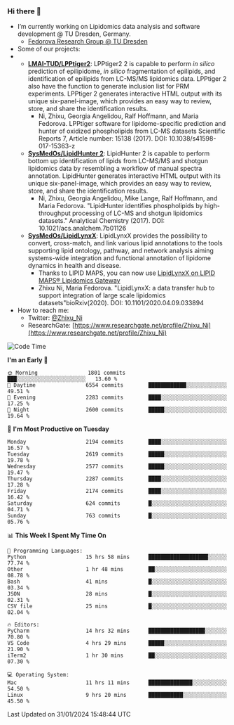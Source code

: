 ### Hi there 👋

- I’m currently working on Lipidomics data analysis and software development @ TU Dresden, Germany.
  + [Fedorova Research Group @ TU Dresden](https://tu-dresden.de/med/mf/zml/forschungsgruppen/fedorova/mitarbeiter-innen-der-fedorova-gruppe)
- Some of our projects:
- + **[LMAI-TUD/LPPtiger2](https://github.com/LMAI-TUD/lpptiger2)**: LPPtiger2 2 is capable to perform *in silico* prediction of epilipidome, *in silico* fragmentation of epilipids, and identification of epilipids from LC-MS/MS lipidomics data. LPPtiger 2 also have the function to generate inclusion list for PRM experiments. LPPtiger 2 generates interactive HTML output with its unique six-panel-image, which provides an easy way to review, store, and share the identification results. 
    * Ni, Zhixu, Georgia Angelidou, Ralf Hoffmann, and Maria Fedorova. LPPtiger software for lipidome-specific prediction and hunter of oxidized phospholipids from LC-MS datasets Scientific Reports 7, Article number: 15138 (2017). DOI: 10.1038/s41598-017-15363-z
  + **[SysMedOs/LipidHunter 2](https://github.com/SysMedOs/lipidhunter)**: LipidHunter 2 is capable to perform bottom up identification of lipids from LC-MS/MS and shotgun lipidomics data by resembling a workflow of manual spectra annotation. LipidHunter generates interactive HTML output with its unique six-panel-image, which provides an easy way to review, store, and share the identification results. 
    * Ni, Zhixu, Georgia Angelidou, Mike Lange, Ralf Hoffmann, and Maria Fedorova. "LipidHunter identifies phospholipids by high-throughput processing of LC-MS and shotgun lipidomics datasets." Analytical Chemistry (2017). DOI: 10.1021/acs.analchem.7b01126
  + **[SysMedOs/LipidLynxX](https://github.com/SysMedOs/LipidLynxX)**: LipidLynxX provides the possibility to convert, cross-match, and link various lipid annotations to the tools supporting lipid ontology, pathway, and network analysis aiming systems-wide integration and functional annotation of lipidome dynamics in health and disease.
    * Thanks to LIPID MAPS, you can now use [LipidLynxX on LIPID MAPS® Lipidomics Gateway](http://lipidmaps.org/lipidlynxx/)
    * Zhixu Ni, Maria Fedorova. "LipidLynxX: a data transfer hub to support integration of large scale lipidomics datasets"bioRxiv(2020). DOI: 10.1101/2020.04.09.033894
- How to reach me:
  + Twitter: [@Zhixu_Ni](https://twitter.com/Zhixu_Ni)
  + ResearchGate: [https://www.researchgate.net/profile/Zhixu_Ni](https://www.researchgate.net/profile/Zhixu_Ni)

<!--START_SECTION:waka-->
![Code Time](http://img.shields.io/badge/Code%20Time-1%2C996%20hrs%204%20mins-blue)

**I'm an Early 🐤** 

```text
🌞 Morning                1801 commits        ███░░░░░░░░░░░░░░░░░░░░░░   13.60 % 
🌆 Daytime                6554 commits        ████████████░░░░░░░░░░░░░   49.51 % 
🌃 Evening                2283 commits        ████░░░░░░░░░░░░░░░░░░░░░   17.25 % 
🌙 Night                  2600 commits        █████░░░░░░░░░░░░░░░░░░░░   19.64 % 
```
📅 **I'm Most Productive on Tuesday** 

```text
Monday                   2194 commits        ████░░░░░░░░░░░░░░░░░░░░░   16.57 % 
Tuesday                  2619 commits        █████░░░░░░░░░░░░░░░░░░░░   19.78 % 
Wednesday                2577 commits        █████░░░░░░░░░░░░░░░░░░░░   19.47 % 
Thursday                 2287 commits        ████░░░░░░░░░░░░░░░░░░░░░   17.28 % 
Friday                   2174 commits        ████░░░░░░░░░░░░░░░░░░░░░   16.42 % 
Saturday                 624 commits         █░░░░░░░░░░░░░░░░░░░░░░░░   04.71 % 
Sunday                   763 commits         █░░░░░░░░░░░░░░░░░░░░░░░░   05.76 % 
```


📊 **This Week I Spent My Time On** 

```text
💬 Programming Languages: 
Python                   15 hrs 58 mins      ███████████████████░░░░░░   77.74 % 
Other                    1 hr 48 mins        ██░░░░░░░░░░░░░░░░░░░░░░░   08.78 % 
Bash                     41 mins             █░░░░░░░░░░░░░░░░░░░░░░░░   03.34 % 
JSON                     28 mins             █░░░░░░░░░░░░░░░░░░░░░░░░   02.31 % 
CSV file                 25 mins             █░░░░░░░░░░░░░░░░░░░░░░░░   02.04 % 

🔥 Editors: 
PyCharm                  14 hrs 32 mins      ██████████████████░░░░░░░   70.80 % 
VS Code                  4 hrs 29 mins       █████░░░░░░░░░░░░░░░░░░░░   21.90 % 
iTerm2                   1 hr 30 mins        ██░░░░░░░░░░░░░░░░░░░░░░░   07.30 % 

💻 Operating System: 
Mac                      11 hrs 11 mins      ██████████████░░░░░░░░░░░   54.50 % 
Linux                    9 hrs 20 mins       ███████████░░░░░░░░░░░░░░   45.50 % 
```


 Last Updated on 31/01/2024 15:48:44 UTC
<!--END_SECTION:waka-->
